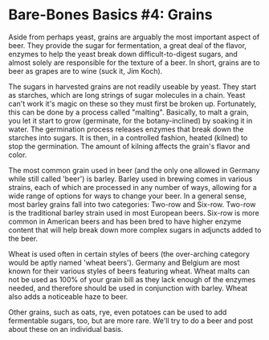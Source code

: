 Bare-Bones Basics #4: Grains
============================

Aside from perhaps yeast, grains are arguably the most important aspect of beer. They provide the sugar for fermentation, a great deal of the flavor, enzymes to help the yeast break down difficult-to-digest sugars, and almost solely are responsible for the texture of a beer. In short, grains are to beer as grapes are to wine (suck it, Jim Koch).

The sugars in harvested grains are not readily useable by yeast. They start as starches, which are long strings of sugar molecules in a chain. Yeast can't work it's magic on these so they must first be broken up. Fortunately, this can be done by a process called "malting". Basically, to malt a grain, you let it start to grow (germinate, for the botany-inclined) by soaking it in water. The germination process releases enzymes that break down the starches into sugars. It is then, in a controlled fashion, heated (kilned) to stop the germination. The amount of kilning affects the grain's flavor and color.

The most common grain used in beer (and the only one allowed in Germany while still called 'beer') is barley. Barley used in brewing comes in various strains, each of which are processed in any number of ways, allowing for a wide range of options for ways to change your beer. In a general sense, most barley grains fall into two categories: Two-row and Six-row. Two-row is the traditional barley strain used in most European beers. Six-row is more common in American beers and has been bred to have higher enzyme content that will help break down more complex sugars in adjuncts added to the beer.

Wheat is used often in certain styles of beers (the over-arching category would be aptly named 'wheat beers'). Germany and Belgium are most known for their various styles of beers featuring wheat. Wheat malts can not be used as 100% of your grain bill as they lack enough of the enzymes needed, and therefore should be used in conjunction with barley. Wheat also adds a noticeable haze to beer.

Other grains, such as oats, rye, even potatoes can be used to add fermentable sugars, too, but are more rare. We'll try to do a beer and post about these on an individual basis.